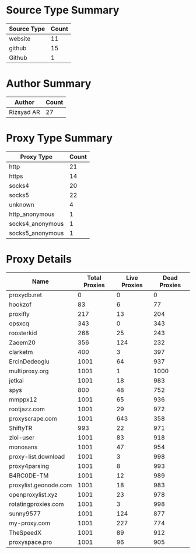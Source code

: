# Source Type Summary

| Source Type | Count |
|-------------|-------|
| website | 11 |
| github | 15 |
| Github | 1 |


# Author Summary

| Author | Count |
|--------|-------|
| Rizsyad AR | 27 |


# Proxy Type Summary

| Proxy Type | Count |
|------------|-------|
| http | 21 |
| https | 14 |
| socks4 | 20 |
| socks5 | 22 |
| unknown | 4 |
| http_anonymous | 1 |
| socks4_anonymous | 1 |
| socks5_anonymous | 1 |


# Proxy Details

| Name | Total Proxies | Live Proxies | Dead Proxies |
|------|---------------|--------------|---------------|
| proxydb.net | 0 | 0 | 0 |
| hookzof | 83 | 6 | 77 |
| proxifly | 217 | 13 | 204 |
| opsxcq | 343 | 0 | 343 |
| roosterkid | 268 | 25 | 243 |
| Zaeem20 | 356 | 124 | 232 |
| clarketm | 400 | 3 | 397 |
| ErcinDedeoglu | 1001 | 64 | 937 |
| multiproxy.org | 1001 | 1 | 1000 |
| jetkai | 1001 | 18 | 983 |
| spys | 800 | 48 | 752 |
| mmppx12 | 1001 | 65 | 936 |
| rootjazz.com | 1001 | 29 | 972 |
| proxyscrape.com | 1001 | 643 | 358 |
| ShiftyTR | 993 | 22 | 971 |
| zloi-user | 1001 | 83 | 918 |
| monosans | 1001 | 47 | 954 |
| proxy-list.download | 1001 | 3 | 998 |
| proxy4parsing | 1001 | 8 | 993 |
| B4RC0DE-TM | 1001 | 12 | 989 |
| proxylist.geonode.com | 1001 | 18 | 983 |
| openproxylist.xyz | 1001 | 23 | 978 |
| rotatingproxies.com | 1001 | 3 | 998 |
| sunny9577 | 1001 | 124 | 877 |
| my-proxy.com | 1001 | 227 | 774 |
| TheSpeedX | 1001 | 89 | 912 |
| proxyspace.pro | 1001 | 96 | 905 |
